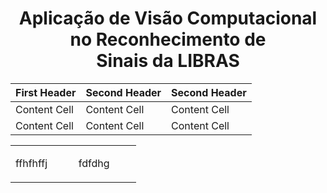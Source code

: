 <h1 align="center">Aplicação de Visão Computacional no Reconhecimento de Sinais da LIBRAS</h1>

| First Header  | Second Header | Second Header |
| ------------- | ------------- | ------------- |
| Content Cell  | Content Cell  | Content Cell  |
| Content Cell  | Content Cell  | Content Cell  |

<table width="100%" border="0" style="border:0; width:100%;">
    <tr>
        <td width="33%" style="width:33.33%">
            <p>ffhfhffj</p>
        </td>
        <td width="33%" style="width:33.33%">
            <p>fdfdhg</p>            
        </td>
    </tr>
</table>
